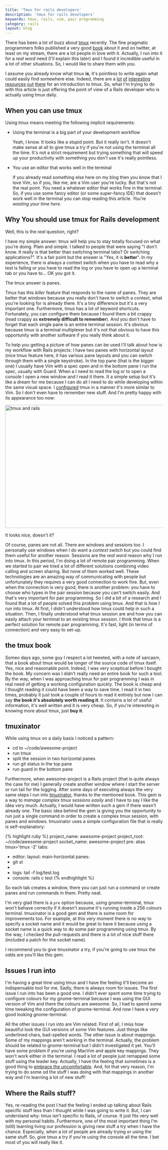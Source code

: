 ```yaml
---
title: 'Tmux for rails developers'
description: 'tmux for rails developers'
keywords: tmux, rails, vim, pair programming
category: rails
layout: blog
---
```


There has been a lot of buzz about [tmux](http://tmux.sourceforge.net/)
recently. The fine pragmatic programmers folks published a very good
[book](http://pragprog.com/book/bhtmux/tmux) about it and on twitter, at least
on my stream, there are a lot people in love with it. Actually, I run into it
for a *real word* need (I'll explain this later) and I found it incredible
useful in a lot of other situations. So, I would like to share them with you.

I assume you already know what tmux **is**, it's pointless to write again what
could easily find somewhere else. Indeed, there are a
[lot](http://blog.hawkhost.com/2010/06/28/tmux-the-terminal-multiplexer/)
[of](http://blog.hawkhost.com/2010/07/02/tmux-%E2%80%93-the-terminal-multiplexer-part-2/)
[interesting](http://blog.hawkhost.com/2010/07/02/tmux-%E2%80%93-the-terminal-multiplexer-part-2/)
[resources](http://mutelight.org/articles/practical-tmux)
[out](http://robots.thoughtbot.com/post/2641409235/a-tmux-crash-course)
[there](http://robots.thoughtbot.com/post/2166174647/love-hate-tmux) for an
introduction to tmux. So, what I'm trying to do with this article is just
offering the point of view of a Rails developer who is actually using tmux
daily.

## When you can use tmux

Using tmux means meeting the following implicit requirements:

- Using the terminal is a big part of your development workflow

  Yeah, I know. It looks like a stupid point. But it really isn't. It doesn't
  make sense at all to give tmux a try if you're not using the terminal all
  the time. It's not a strict requirement but trying something that will speed
  up your productivity with something you don't use it's really pointless.

- You use an editor that works well in the terminal

  If you already read something else here on my blog then you know that I love
  Vim, so if you, like me, are a Vim user you're lucky. But that's not the
  real point. You need a whatever editor that works fine in the terminal. So,
  if you use some fancy editor (or some super-fancy IDE) that doesn't work
  well in the terminal you can stop reading this article. *You're wasting your
  time here.*

## Why You should use tmux for Rails development

Well, this is the *real* question, right?

I have my simple answer: tmux will help you to stay totally focused on what
you're doing. Plain and simple. I talked to people that were saying "I don't
know. It really is that better than switching terminal tabs?  Or switching
applications?". It's a fair point but the answer is "Yes, it is **better**".
In my experience, there is always a context switch when you have to read why a
test is failing or you have to read the log or you have to open up a terminal
tab or you have to...  OK you got it.

The tmux answer is panes.

Tmux has this *killer* feature that responds to the name of panes. They are
better that windows because you really don't have to switch a context, what
you're looking for is already there. It's a tiny difference but it's a very
important one. Furthermore, tmux has a lot of keyword shortcuts. Fortunately,
you can configure them because I found them a bit crappy (read crappy as
**extremely difficult to remember**). And you don't have to forget that each
single pane is an entire terminal session. It's obvious because tmux is a
terminal multiplexer but it's not that obvious to have this opportunity with
another software if you really think about it.

To help you getting a picture of how panes can be used I'll talk about how is
my workflow with Rails projects: I have two panes with horizontal layout (nice
tmux feature here, it has various pane layouts and you can switch through them
with a single keystroke). In the top pane (that is the bigger one) I usually
have Vim with a spec open and in the bottom pane I run the spec, usually with
Guard. When a I need to read the log or to open a console I open a new window
and I read it there.  It a simple setup but it's like a dream for me because I
can do all I need to do while developing within the same visual space. I
[configured](https://github.com/lucapette/dotfiles/blob/master/tmux.conf) tmux
in a manner it's more similar to Vim. So I don't even have to remember new
stuff. And I'm pretty happy with its appearance too now:

<a href="/img/tmux-and-rails.png" target='_blank'>
  <img src="/img/tmux-and-rails.png" width="700" height="394" alt="tmux and rails" />
</a>

It looks nice, doesn't it?

Of course, panes are not all. There are windows and sessions too. I personally
use windows when I do want a *context switch* but you could find them useful
for another reason. Sessions are the *real word* reason why I run into tmux.
In this period, I'm doing a lot of remote pair programming. When we started to
pair we tried a lot of different solutions combining video calling and screen
sharing. But none of them worked well. These technologies are an amazing way
of communicating with people but unfortunately they requires a very good
connection to work fine. But, even when the connection is very good, there is
another problem: you have to choose who types in the pair session because you
can't switch easily. And that's very important for pair programming. So I did
a bit of a research and I found that a lot of people solved this problem using
tmux. And that is how I run into tmux. At first, I didn't understood how tmux
could help in such a situation. Then, I finally understood what tmux session
are and how you can easily attach your terminal to an existing tmux session.
I think that tmux is a perfect solution for remote pair programming. It's
fast, light (in terms of connection) and very easy to set-up.

## the tmux book

Someo days ago, some guy I respect a lot tweeted, with a note of sarcasm, that
a book about tmux would be longer of the source code of tmux itself. Yes, nice
and reasonable point. Indeed, I was very sceptical before I bought the book.
My concern was I didn't really need an entire book for such a tool. By the
way, when I was approaching tmux for pair programming I was in real need of
getting a working configuration quickly. The book is cheap and I thought
reading it could have been a way to save time. I read it in two times,
probably it just took a couple of hours to read it entirely but now I can say
**the book it's absolutely worth reading it**. It contains a lot of useful
information, it's well written and it is very cheap. So, if you're interesting
in knowing more about tmux, just **buy it**.

## tmuxinator

While using tmux on a daily basis I noticed a pattern:

- cd to ~/code/awesome-project
- run tmux
- split the session in two horizontal panes
- run git status in the top pane
- run guard in the bottom pane

Furthermore, when awesome-project is a Rails project (that is quite always the
case for me) I generally create another window where I start the server or run
tail for the logging. After some days of executing always the very same steps
I run into [tmuxinator](https://github.com/aziz/tmuxinator), thanks to the
mentioned book. This gem is a way to *manage complex tmux sessions easily* and
I have to say I like the idea very much. Actually, I would have written such a
gem if there wasn't already one. The basic idea behind the gem is giving you
the opportunity to run just a single command in order to create a complex tmux
session, with panes and windows. tmuxinator uses a simple configuration file
that is really is self-explanatory:

{% highlight ruby %}
project\_name: awesome-project
project\_root: ~/code/awesome-project
socket\_name: awesome-project
pre: alias tmux='tmux -2'
tabs:
- editor:
layout: main-horizontal
panes:
- git st
-
- logs: tail -f log/test.log
- console: rails c test
{% endhighlight %}

So each tab creates a window, there you can just run a command or create
panes and run commands in them. Pretty neat.

I'm very glad there is a `pre` option because, using gnome-terminal, tmux
won't behave correctly if it doesn't assume it's running inside a 256 colours
terminal. tmuxinator is a good gem and there is some room for improvements too.
For example, at this very moment there is no way to specify a socket name and
it would be great to have it because using a socket name is a quick way to do
some pair programming using tmux. By the way, I checked the pull-requests and
there is a lot of nice stuff there (included a patch for the socket name).

I recommend you to give tmuxinator a try, if you're going to use tmux the odds
are you'll like this gem.

## Issues I run into

I'm having a great time using tmux and I have the feeling it'll become an
indispensable tool for me. Sadly, there is always room for issues. The first
issue I run into has been a good one. I didn't ever spent some time trying to
configure colours for my gnome-terminal because I was using the GUI version of
Vim and there the colours are awesome. So, I had to spend some time tweaking
the configuration of gnome-terminal. And now I have a very good looking
gnome-terminal.

All the other issues I run into are Vim related. First of all, I miss how
beautiful look the GUI versions of some Vim features. Just things like
underlined chars, bad-spelled words. The other issue is about mappings. Some
of my mappings aren't working in the terminal. Actually, the problem should
be related to gnome-terminal but I didn't investigated it yet. You'll have
some problem if you're using MacVim and apple key mappings. They won't work
either in the terminal. I read a lot of people just remapped some stuff using
the leader key. Actually, I have the feeling that sometimes is a good thing to
[embrace the
uncomfortable](http://matt.might.net/articles/programmers-resolutions/). And,
fot that very reason, I'm trying to do some od the stuff I was doing with that
mappings in another way and I'm learning a lot of new stuff!

## Where the Rails stuff?

Yes, re-reading the post I had the feeling I ended up talking about Rails
specific stuff less than I thought while I was going to write it. But, I can
understand why: tmux isn't specific to Rails, of course. It just fits very
well with my personal habits. Furthermore, one of the most important thing I'm
(still) learning living our profession is giving new stuff a try when I have
the chance. Especially, when a lot of people are already trying or using the
same stuff. So, give tmux a try if you're using the console all the time. I
bet most of you will really like it.
